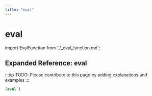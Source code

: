 ```yaml
---
title: "eval"
---
```


# eval

import EvalFunction from './_eval_function.md';

<EvalFunction />

## Expanded Reference: eval

:::tip
TODO: Please contribute to this page by adding explanations and examples
:::

```lisp
(eval )
```
